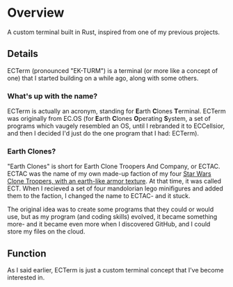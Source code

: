 # Overview
A custom terminal built in Rust, inspired from one of my previous projects.

## Details
ECTerm (pronounced "EK-TURM") is a terminal (or more like a concept of one) that I started building on a while ago, along with some others.

### What's up with the name?
ECTerm is actually an acronym, standing for **E**arth **C**lones **T**erminal. ECTerm was originally from EC.OS (for **E**arth **C**lones **O**perating **S**ystem, a set of programs which vaugely resembled an OS, until I rebranded it to ECCellsior, and then I decided I'd just do the one program that I had: ECTerm).

### Earth Clones?

"Earth Clones" is short for Earth Clone Troopers And Company, or ECTAC. ECTAC was the name of my own made-up faction of my four [Star Wars Clone Troopers, with an earth-like armor texture](https://m.media-amazon.com/images/I/81DdRSzGMpL._AC_SL1300_.jpg). At that time, it was called ECT. When I recieved a set of four mandolorian lego minifigures and added them to the faction, I changed the name to ECTAC- and it stuck.

The original idea was to create some programs that they could or would use, but as my program (and coding skills) evolved, it became something more- and it became even more when I discovered GitHub, and I could store my files on the cloud.

## Function
As I said earlier, ECTerm is just a custom terminal concept that I've become interested in.
